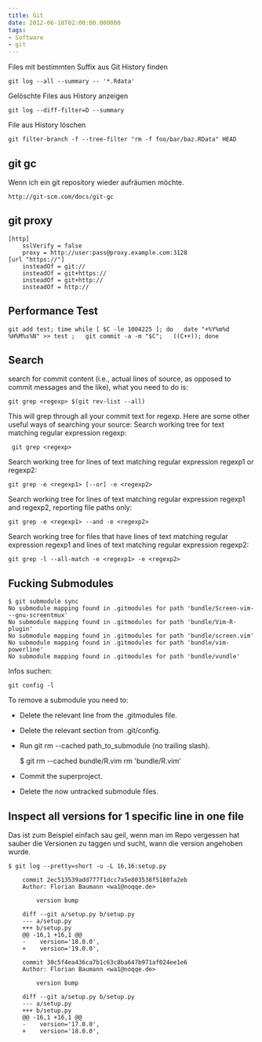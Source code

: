 ```yaml
---
title: Git
date: 2012-06-18T02:00:00.000000
tags: 
- Software
- git
---
```



Files mit bestimmten Suffix aus Git History finden

    git log --all --summary -- '*.Rdata'

Gelöschte Files aus History anzeigen

    git log --diff-filter=D --summary

File aus History löschen

    git filter-branch -f --tree-filter "rm -f foo/bar/baz.RData" HEAD

## git gc

Wenn ich ein git repository wieder aufräumen möchte.

    http://git-scm.com/docs/git-gc

## git proxy

    [http]
        sslVerify = false
        proxy = http://user:pass@proxy.example.com:3128
    [url "https://"]
        insteadOf = git://
        insteadOf = git+https://
        insteadOf = git+http://
        insteadOf = http://

## Performance Test

    git add test; time while [ $C -le 1004225 ]; do   date "+%Y%m%d %H%M%s%N" >> test ;   git commit -a -m "$C";   ((C++)); done

## Search

search for commit content (i.e., actual lines of source, as opposed to
commit messages and the like), what you need to do is:

    git grep <regexp> $(git rev-list --all)

This will grep through all your commit text for regexp.
Here are some other useful ways of searching your source:
Search working tree for text matching regular expression regexp:

     git grep <regexp>

Search working tree for lines of text matching regular expression regexp1
or regexp2:

    git grep -e <regexp1> [--or] -e <regexp2>

Search working tree for lines of text matching regular expression regexp1
and regexp2, reporting file paths only:

    git grep -e <regexp1> --and -e <regexp2>

Search working tree for files that have lines of text matching regular
expression regexp1 and lines of text matching regular expression regexp2:

    git grep -l --all-match -e <regexp1> -e <regexp2>

## Fucking Submodules

    $ git submodule sync
    No submodule mapping found in .gitmodules for path 'bundle/Screen-vim---gnu-screentmux'
    No submodule mapping found in .gitmodules for path 'bundle/Vim-R-plugin'
    No submodule mapping found in .gitmodules for path 'bundle/screen.vim'
    No submodule mapping found in .gitmodules for path 'bundle/vim-powerline'
    No submodule mapping found in .gitmodules for path 'bundle/vundle'

Infos suchen:

    git config -l

To remove a submodule you need to:

* Delete the relevant line from the .gitmodules file.
* Delete the relevant section from .git/config.
* Run git rm --cached path_to_submodule (no trailing slash).


    $ git rm --cached bundle/R.vim
    rm 'bundle/R.vim'

* Commit the superproject.
* Delete the now untracked submodule files.

## Inspect all versions for 1 specific line in one file

Das ist zum Beispiel einfach sau geil, wenn man im Repo vergessen hat
sauber die Versionen zu taggen und sucht, wann die version angehoben wurde.

    $ git log --pretty=short -u -L 16,16:setup.py

		commit 2ec513539add777f1dcc7a5e803538f5180fa2eb
		Author: Florian Baumann <wa1@noqqe.de>

		    version bump

		diff --git a/setup.py b/setup.py
		--- a/setup.py
		+++ b/setup.py
		@@ -16,1 +16,1 @@
		-    version='18.0.0',
		+    version='19.0.0',

		commit 30c5f4ea436ca7b1c63c8ba647b971af024ee1e6
		Author: Florian Baumann <wa1@noqqe.de>

		    version bump

		diff --git a/setup.py b/setup.py
		--- a/setup.py
		+++ b/setup.py
		@@ -16,1 +16,1 @@
		-    version='17.0.0',
		+    version='18.0.0',
